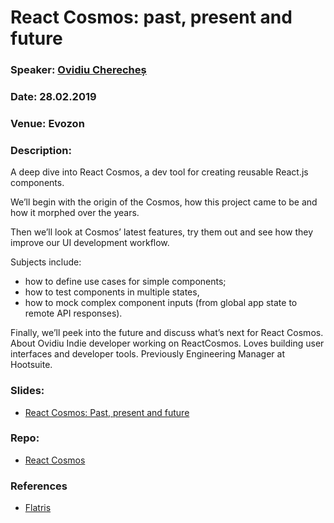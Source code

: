 # React Cosmos: past, present and future

### Speaker: [Ovidiu Cherecheș](https://github.com/skidding)
### Date: 28.02.2019
### Venue: Evozon
### Description:
A deep dive into React Cosmos, a dev tool for creating reusable React.js components.

We’ll begin with the origin of the Cosmos, how this project came to be and how it morphed over the years.

Then we’ll look at Cosmos’ latest features, try them out and see how they improve our UI development workflow.

Subjects include:
* how to define use cases for simple components;
* how to test components in multiple states,
* how to mock complex component inputs (from global app state to remote API responses).

Finally, we’ll peek into the future and discuss what’s next for React Cosmos.
About Ovidiu
Indie developer working on ReactCosmos. Loves building user interfaces and developer tools. Previously Engineering Manager at Hootsuite.

### Slides: 
* [React Cosmos: Past, present and future](../../resources/cosmos-past-present-future.pdf)

### Repo: 
* [React Cosmos](https://github.com/react-cosmos/react-cosmos)

### References
* [Flatris](https://flatris.space/) 
